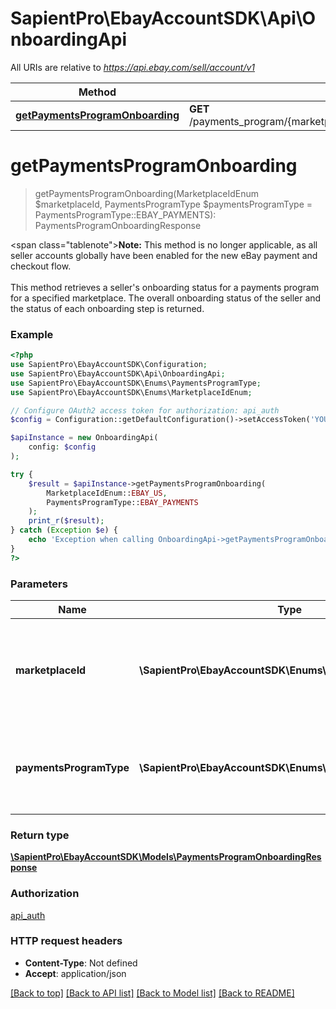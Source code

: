 # SapientPro\EbayAccountSDK\Api\OnboardingApi

All URIs are relative to *https://api.ebay.com/sell/account/v1*

| Method                                                                            | HTTP request                                                                  | Description |
|-----------------------------------------------------------------------------------|-------------------------------------------------------------------------------|-------------|
| [**getPaymentsProgramOnboarding**](OnboardingApi.md#getpaymentsprogramonboarding) | **GET** /payments_program/{marketplace_id}/{payments_program_type}/onboarding |             |

# **getPaymentsProgramOnboarding**
> getPaymentsProgramOnboarding(MarketplaceIdEnum $marketplaceId, PaymentsProgramType $paymentsProgramType = PaymentsProgramType::EBAY_PAYMENTS): PaymentsProgramOnboardingResponse



<span class=\"tablenote\"><b>Note:</b> This method is no longer applicable, as all seller accounts globally have been enabled for the new eBay payment and checkout flow.</span><br/><br/>This method retrieves a seller's onboarding status for a payments program for a specified marketplace. The overall onboarding status of the seller and the status of each onboarding step is returned.

### Example
```php
<?php
use SapientPro\EbayAccountSDK\Configuration;
use SapientPro\EbayAccountSDK\Api\OnboardingApi;
use SapientPro\EbayAccountSDK\Enums\PaymentsProgramType;
use SapientPro\EbayAccountSDK\Enums\MarketplaceIdEnum;

// Configure OAuth2 access token for authorization: api_auth
$config = Configuration::getDefaultConfiguration()->setAccessToken('YOUR_ACCESS_TOKEN');

$apiInstance = new OnboardingApi(
    config: $config
);

try {
    $result = $apiInstance->getPaymentsProgramOnboarding(
        MarketplaceIdEnum::EBAY_US,
        PaymentsProgramType::EBAY_PAYMENTS
    );
    print_r($result);
} catch (Exception $e) {
    echo 'Exception when calling OnboardingApi->getPaymentsProgramOnboarding: ', $e->getMessage(), PHP_EOL;
}
?>
```

### Parameters

| Name                    | Type                                                     | Description                                                                | Notes |
|-------------------------|----------------------------------------------------------|----------------------------------------------------------------------------|-------|
| **marketplaceId**       | **\SapientPro\EbayAccountSDK\Enums\MarketplaceIdEnum**   | The eBay marketplace ID associated with the onboarding status to retrieve. |       |
| **paymentsProgramType** | **\SapientPro\EbayAccountSDK\Enums\PaymentsProgramType** | The type of payments program whose status is returned by the method.       |       |

### Return type

[**\SapientPro\EbayAccountSDK\Models\PaymentsProgramOnboardingResponse**](../Model/PaymentsProgramOnboardingResponse.md)

### Authorization

[api_auth](../../README.md#api_auth)

### HTTP request headers

 - **Content-Type**: Not defined
 - **Accept**: application/json

[[Back to top]](#) [[Back to API list]](../../README.md#documentation-for-api-endpoints) [[Back to Model list]](../../README.md#documentation-for-models) [[Back to README]](../../README.md)

